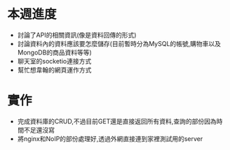 # 本週進度

- 討論了API的相關資訊(像是資料回傳的形式)
- 討論資料內的資料應該要怎麼儲存(目前暫時分為MySQL的帳號,購物車以及MongoDB的商品資料等等)
- 聊天室的socketio連接方式
- 幫忙想韋翰的網頁運作方式

# 實作

- 完成資料庫的CRUD,不過目前GET還是直接返回所有資料,查詢的部份因為時間不足還沒寫
- 將nginx和NoIP的部份處理好,透過外網直接連到家裡測試用的server